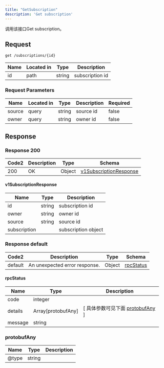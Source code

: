 ```yaml
---
title: "GetSubscription"
description: 'Get subscription'
---
```



调用该接口Get subscription。



## Request


```
get /subscriptions/{id}
```



| Name | Located in | Type | Description | 
| ---- | ---------- | ----------- | ----------- | 
| id | path | string | subscription id |  



###  Request Parameters

| Name | Located in | Type | Description |  Required |
| ---- | ---------- | ----------- | ----------- |  ---- |
| source | query | string | source id |  false |
| owner | query | string | owner id |  false |



## Response



### Response  200

 
| Code2 | Description | Type | Schema |
| ---- | ----------- | ------ | ------ |
| 200 | OK | Object | [v1SubscriptionResponse](#v1SubscriptionResponse) |

#### v1SubscriptionResponse

| Name | Type | Description | 
| ---- | ---- | ----------- |     
| id | string | subscription id |      
| owner | string | owner id |      
| source | string | source id |      
| subscription |  | subscription object |   


  
     
   
     
   
     
   
     
 
 


 


### Response  default

 
| Code2 | Description | Type | Schema |
| ---- | ----------- | ------ | ------ |
| default | An unexpected error response. | Object | [rpcStatus](#rpcStatus) |

#### rpcStatus

| Name | Type | Description | 
| ---- | ---- | ----------- |     
| code | integer |  |          
| details | Array[protobufAny] |  [ 具体参数可见下面 [protobufAny](#protobufAny) ] |       
| message | string |  |   


  
     
   
       
         
### protobufAny
| Name | Type | Description | 
| ---- | ---- | ----------- |     
| @type | string |  |   


  
     
 
 


          
     
   
     
 
 


 


